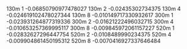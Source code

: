 130m 1 -0.06850790977478027
130m 2 -0.02435302734375
130m 4 -0.024619102478027344
130m 8 -0.010149717330932617
300m 1 -0.023931264877319336
300m 2 -0.01621222496032715
300m 4 -0.010653257369995117
300m 8 -0.009845972061157227
520m 1 -0.02832627296447754
520m 2 -0.0108489990234375
520m 4 -0.009904861450195312
520m 8 -0.0070416927337646484
